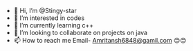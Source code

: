 - 👋 Hi, I’m @Stingy-star
- 👀 I’m interested in codes
- 🌱 I’m currently learning c++
- 💞️ I’m looking to collaborate on projects on java
- 📫 How to reach me
Email- Amritansh6848@gamil.com 
😊😊
